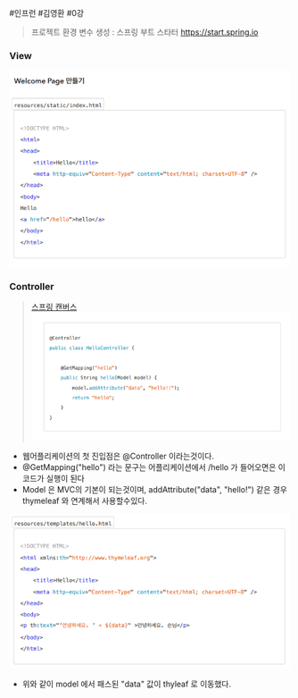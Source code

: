 #인프런 #김영환 #0강 


> 프로젝트 환경 변수 생성 : 스프링 부트 스타터 
>  https://start.spring.io

### View
![](..%2F..%2Fassiset/image0920-2.png)



### Controller
>[스프링 캔버스](스프링%20캔버스.canvas)
![](..%2F..%2Fassiset/image0920-3.png)

- 웹어플리케이션의 첫 진입점은 @Controller 이라는것이다.
- @GetMapping("hello") 라는 문구는 어플리케이션에서 /hello 가 들어오면은 이 코드가 실행이 된다
- Model 은 MVC의 기본이 되는것이며, addAttribute("data", "hello!") 같은 경우 thymeleaf 와 연계해서 사용할수있다.



![](..%2F..%2Fassiset/image0920-4.png)

- 위와 같이 model 에서 패스된 "data" 값이 thyleaf 로 이동했다.


























































































